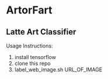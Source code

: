 # ArtorFart

## Latte Art Classifier

Usage Instructions:
1. install tensorflow
2. clone this repo
3. label_web_image.sh URL_OF_IMAGE


